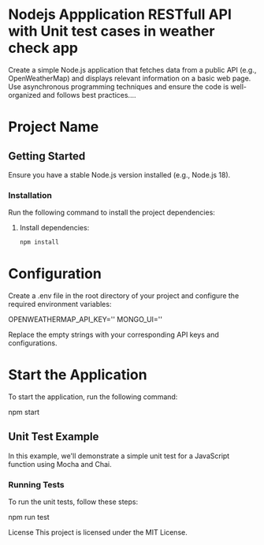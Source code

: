 # Nodejs Appplication RESTfull API with Unit test cases  in weather check app
Create a simple Node.js application that fetches data from a public API (e.g., OpenWeatherMap) and displays relevant information on a basic web page. Use asynchronous programming techniques and ensure the code is well-organized and follows best practices....

# Project Name

## Getting Started

Ensure you have a stable Node.js version installed (e.g., Node.js 18).

### Installation

Run the following command to install the project dependencies:

1. Install dependencies:

   ```bash
   npm install

# Configuration

Create a .env file in the root directory of your project and configure the required environment variables:

OPENWEATHERMAP_API_KEY=''
MONGO_UI=''

Replace the empty strings with your corresponding API keys and configurations.

# Start the Application
To start the application, run the following command:

npm start


## Unit Test Example

In this example, we'll demonstrate a simple unit test for a JavaScript function using Mocha and Chai.

### Running Tests

To run the unit tests, follow these steps:

npm run test



License
This project is licensed under the MIT License.